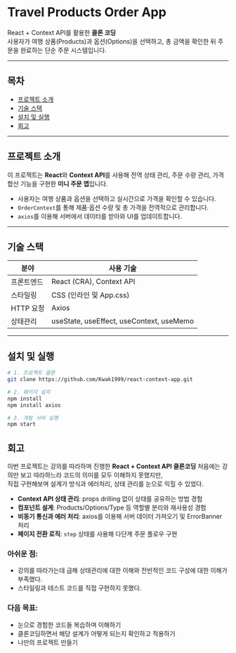 # Travel Products Order App
React + Context API를 활용한 **클론 코딩**  
사용자가 여행 상품(Products)과 옵션(Options)을 선택하고, 총 금액을 확인한 뒤 주문을 완료하는 단순 주문 시스템입니다.

---

## 목차
- [프로젝트 소개](#프로젝트-소개)
- [기술 스택](#기술-스택)
- [설치 및 실행](#설치-및-실행)
- [회고](#회고)

---

## 프로젝트 소개
이 프로젝트는 **React**와 **Context API**를 사용해 전역 상태 관리, 주문 수량 관리, 가격 합산 기능을 구현한 **미니 주문 앱**입니다.
- 사용자는 여행 상품과 옵션을 선택하고 실시간으로 가격을 확인할 수 있습니다.
- `OrderContext`를 통해 제품·옵션 수량 및 총 가격을 전역적으로 관리합니다.
- `axios`를 이용해 서버에서 데이터를 받아와 UI를 업데이트합니다.

---

## 기술 스택
| 분야            | 사용 기술                |
|-----------------|--------------------------|
| 프론트엔드       | React (CRA), Context API |
| 스타일링         | CSS (인라인 및 App.css)  |
| HTTP 요청       | Axios                    |
| 상태관리         | useState, useEffect, useContext, useMemo |

---

## 설치 및 실행
```bash
# 1. 프로젝트 클론
git clone https://github.com/Kwak1999/react-context-app.git

# 2. 패키지 설치
npm install
npm install axios

# 3. 개발 서버 실행
npm start
```

## 회고

이번 프로젝트는 강의를 따라하며 진행한 **React + Context API 클론코딩**
처음에는 강의만 보고 따라하느라 코드의 의미를 모두 이해하지 못했지만,  
직접 구현해보며 설계가 방식과 에러처리, 상태 관리를 눈으로 익힐 수 있었다.

- **Context API 상태 관리**: props drilling 없이 상태를 공유하는 방법 경험
- **컴포넌트 설계**: Products/Options/Type 등 역할별 분리와 재사용성 경험
- **비동기 통신과 에러 처리**: axios를 이용해 서버 데이터 가져오기 및 ErrorBanner 처리
- **페이지 전환 로직**: `step` 상태를 사용해 다단계 주문 플로우 구현
 

### 아쉬운 점:
- 강의를 따라가는데 급해 상태관리에 대한 이해와 전반적인 코드 구성에 대한 이해가 부족했다.
- 스타일링과 테스트 코드를 직접 구현하지 못했다.

### 다음 목표:
- 눈으로 경험한 코드들 복습하며 이해하기
- 클론코딩하면서 해당 설계가 어떻게 되는지 확인하고 적용하기
- 나만의 프로젝트 만들기